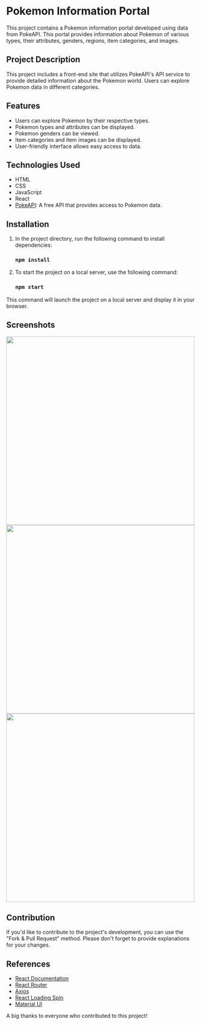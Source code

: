# Pokemon Information Portal

This project contains a Pokemon information portal developed using data from PokeAPI. This portal provides information about Pokemon of various types, their attributes, genders, regions, item categories, and images.

## Project Description

This project includes a front-end site that utilizes PokeAPI's API service to provide detailed information about the Pokemon world. Users can explore Pokemon data in different categories.

## Features

- Users can explore Pokemon by their respective types.
- Pokemon types and attributes can be displayed.
- Pokemon genders can be viewed.
- Item categories and item images can be displayed.
- User-friendly interface allows easy access to data.

## Technologies Used

- HTML
- CSS
- JavaScript
- React
- [PokeAPI](https://pokeapi.co/): A free API that provides access to Pokemon data.

## Installation

1. In the project directory, run the following command to install dependencies:
   
   ### `npm install`

2. To start the project on a local server, use the following command:
   
   ### `npm start`

This command will launch the project on a local server and display it in your browser.

## Screenshots

<img src='https://github.com/EnesArslan8/Pokemon-React/assets/89355402/f304cb76-ba5c-457b-836a-1c61e44f9294' width='auto' height='500px' />

<img src='https://github.com/EnesArslan8/Pokemon-React/assets/89355402/9822dcc7-acda-49f2-99fb-4787f6d74eab' width='auto' height='500px' />

<img src='https://github.com/EnesArslan8/Pokemon-React/assets/89355402/d2bbd7f8-1ce8-4fdf-95a3-2c838fb8240f' width='auto' height='500px' />

## Contribution

If you'd like to contribute to the project's development, you can use the "Fork & Pull Request" method. Please don't forget to provide explanations for your changes.

## References

- [React Documentation](https://reactjs.org/docs/getting-started.html)
- [React Router](https://reactrouter.com/en/main/start/overview)
- [Axios](https://axios-http.com/docs/intro)
- [React Loading Spin](https://www.npmjs.com/package/react-loading-spin)
- [Material UI](https://mui.com/material-ui/getting-started)

A big thanks to everyone who contributed to this project!

